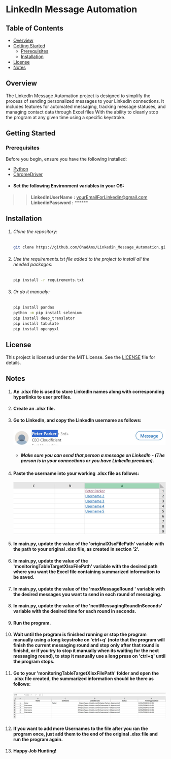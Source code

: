 
# LinkedIn Message Automation  


## Table of Contents

- [Overview](#overview)
- [Getting Started](#getting-started)
  - [Prerequisites](#prerequisites)
  - [Installation](#installation)
- [License](#license)
- [Notes](#notes)


## Overview

The LinkedIn Message Automation project is designed to simplify the process of sending personalized messages to your LinkedIn connections. It includes features for automated messaging, tracking message statuses, and managing contact data through Excel files With the ability to cleanly stop the program at any given time using a specific keystroke.

## Getting Started  

  ### Prerequisites 
  Before you begin, ensure you have the following installed:  
- [Python](https://www.python.org/downloads/)
- [ChromeDriver](https://sites.google.com/chromium.org/driver/)  
- #### Set the following Environment variables in your OS:  
> > **LinkedInUserName** **:** yourEmailForLinkedin@gmail.com  
> > **LinkedinPassword** **:** ******  



## Installation

1. ###### Clone the repository:
    ```bash
    git clone https://github.com/OhadAms/Linkedin_Message_Automation.git

    
2. ###### Use the requirements.txt file added to the project to install all the needed packages:  
    ```bash
    pip install -r requirements.txt


3. ###### Or do it manualy:
    ```bash
    pip install pandas
    python -m pip install selenium 
    pip install deep_translator
    pip install tabulate 
    pip install openpyxl


## License
This project is licensed under the MIT License. See the [LICENSE](https://github.com/OhadAms/Linkedin_Message_Automation/blob/main/LICENSE) file for details.


## Notes    

1. #### An .xlsx file is used to store LinkedIn names along with corresponding hyperlinks to user profiles.

2. #### Create an .xlsx file.

3. #### Go to LinkedIn, and copy the LinkedIn username as follows:
   ![CopyLinkedinUserNameAsShownInImage](https://github.com/OhadAms/Linkedin_Message_Automation/blob/main/ReadMeImages/CopyLinkedinUserNameAsShownInImage.JPG)

   - ##### Make sure you can send that person a message on LinkedIn - (The person is in your connections or you have LinkedIn premium).

5. #### Paste the username into your working .xlsx file as follows:
   ![XlsxFileShouldLookLikeThis](https://github.com/OhadAms/Linkedin_Message_Automation/blob/main/ReadMeImages/XlsxFileShouldLookLikeThis.JPG)

6. #### In main.py, update the value of the 'originalXlsxFilePath' variable with the path to your original .xlsx file, as created in section '2'.

7. #### In main.py, update the value of the 'monitoringTableTargetXlsxFilePath' variable with the desired path where you want the Excel file containing summarized information to be saved.

8. #### In main.py, update the value of the 'maxMessageRound ' variable with the desired messages you want to send in each round of messaging.

9. #### In main.py, update the value of the 'nextMessagingRoundInSeconds' variable with the desired time for each round in seconds.
 
10. #### Run the program.

11. #### Wait until the program is finished running or stop the program manually using a long keystroke on 'ctrl+q' (note that the program will finish the current messaging round and stop only after that round is finishd, or if you try to stop it manually when its waiting for the next messaging round), to stop it manually use a long press on 'ctrl+q' until the program stops.

12. #### Go to your 'monitoringTableTargetXlsxFilePath' folder and open the .xlsx file created, the summarized information should be there as follows:
    ![summarizedXlsxFileShouldLookLikeThis](https://github.com/OhadAms/Linkedin_Message_Automation/blob/main/ReadMeImages/summarizedXlsxFileShouldLookLikeThis.JPG)
   
13. #### If you want to add more Usernames to the file after you ran the program once, just add them to the end of the original .xlsx file and run the program again.

14. #### Happy Job Hunting!




